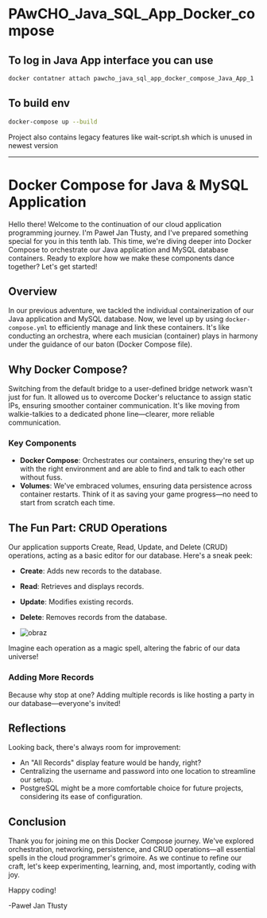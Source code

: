 


# PAwCHO_Java_SQL_App_Docker_compose

## To log in Java App interface you can use

```bash
docker contatner attach pawcho_java_sql_app_docker_compose_Java_App_1

```

## To build env

```bash
docker-compose up --build
```

Project also contains legacy features like wait-script.sh which is unused in newest version

---

# Docker Compose for Java & MySQL Application

Hello there! Welcome to the continuation of our cloud application programming journey. I'm Paweł Jan Tłusty, and I've prepared something special for you in this tenth lab. This time, we're diving deeper into Docker Compose to orchestrate our Java application and MySQL database containers. Ready to explore how we make these components dance together? Let's get started!

## Overview

In our previous adventure, we tackled the individual containerization of our Java application and MySQL database. Now, we level up by using `docker-compose.yml` to efficiently manage and link these containers. It's like conducting an orchestra, where each musician (container) plays in harmony under the guidance of our baton (Docker Compose file).


## Why Docker Compose?

Switching from the default bridge to a user-defined bridge network wasn't just for fun. It allowed us to overcome Docker's reluctance to assign static IPs, ensuring smoother container communication. It's like moving from walkie-talkies to a dedicated phone line—clearer, more reliable communication.

### Key Components

- **Docker Compose**: Orchestrates our containers, ensuring they're set up with the right environment and are able to find and talk to each other without fuss.
- **Volumes**: We've embraced volumes, ensuring data persistence across container restarts. Think of it as saving your game progress—no need to start from scratch each time.

## The Fun Part: CRUD Operations

Our application supports Create, Read, Update, and Delete (CRUD) operations, acting as a basic editor for our database. Here's a sneak peek:

- **Create**: Adds new records to the database.
- **Read**: Retrieves and displays records.
- **Update**: Modifies existing records.
- **Delete**: Removes records from the database.

- ![obraz](https://github.com/Kotmin/PAwCHO_Java_SQL_App_Docker_compose/assets/70173732/ae969981-24fd-4382-ab41-1e697481b06e)


Imagine each operation as a magic spell, altering the fabric of our data universe!

### Adding More Records

Because why stop at one? Adding multiple records is like hosting a party in our database—everyone's invited!

## Reflections

Looking back, there's always room for improvement:
- An "All Records" display feature would be handy, right?
- Centralizing the username and password into one location to streamline our setup.
- PostgreSQL might be a more comfortable choice for future projects, considering its ease of configuration.

## Conclusion

Thank you for joining me on this Docker Compose journey. We've explored orchestration, networking, persistence, and CRUD operations—all essential spells in the cloud programmer's grimoire. As we continue to refine our craft, let's keep experimenting, learning, and, most importantly, coding with joy.

Happy coding!

-Paweł Jan Tłusty

